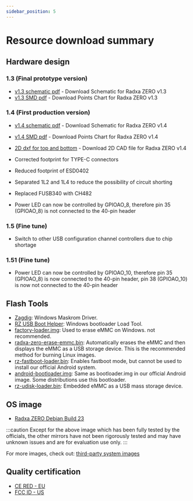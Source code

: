 ```yaml
---
sidebar_position: 5
---
```


# Resource download summary

## Hardware design

### 1.3 (Final prototype version)

- [v1.3 schematic pdf](https://dl.radxa.com/zero/docs/hw/RADAX_ZERO_V13_SCH_20210309.pdf) - Download Schematic for Radxa ZERO v1.3
- [v1.3 SMD pdf](https://dl.radxa.com/zero/docs/hw/RADAX_ZERO_V13_SMD_20210309.pdf) - Download Points Chart for Radxa ZERO v1.3

### 1.4 (First production version)

- [v1.4 schematic pdf](https://dl.radxa.com/zero/docs/hw/radxa_zero_v1400_schematic.pdf) - Download Schematic for Radxa ZERO v1.4
- [v1.4 SMD pdf](https://dl.radxa.com/zero/docs/hw/radxa_zero_v1400_smd.pdf) - Download Points Chart for Radxa ZERO v1.4
- [2D dxf for top and bottom](https://dl.radxa.com/zero/docs/hw/radxa_zero_v1400_2d.zip) - Download 2D CAD file for Radxa ZERO v1.4

- Corrected footprint for TYPE-C connectors
- Reduced footprint of ESD0402
- Separated 1L2 and 1L4 to reduce the possibility of circuit shorting
- Replaced FUSB340 with CH482
- Power LED can now be controlled by GPIOAO_8, therefore pin 35 (GPIOAO_8) is not connected to the 40-pin header

### 1.5 (Fine tune)

- Switch to other USB configuration channel controllers due to chip shortage

### 1.51 (Fine tune)

- Power LED can now be controlled by GPIOAO_10, therefore pin 35 (GPIOAO_8) is now connected to the 40-pin header, pin 38 (GPIOAO_10) is now not connected to the 40-pin header

## Flash Tools

- [Zagdig](https://zadig.akeo.ie/): Windows Maskrom Driver.
- [RZ USB Boot Helper](https://dl.radxa.com/zero/tools/windows/RZ_USB_Boot_Helper_V1.0.0.zip): Windows bootloader Load Tool.
- [factory-loader.img](https://dl.radxa.com/zero/images/loader/factory-loader.img): Used to erase eMMC on Windows. not recommended.
- [radxa-zero-erase-emmc.bin](https://dl.radxa.com/zero/images/loader/radxa-zero-erase-emmc.bin): Automatically erases the eMMC and then displays the eMMC as a USB storage device. This is the recommended method for burning Linux images.
- [rz-fastboot-loader.bin](https://dl.radxa.com/zero/images/loader/rz-fastboot-loader.bin): Enables fastboot mode, but cannot be used to install our official Android system.
- [android-bootloader.img](https://dl.radxa.com/zero/images/loader/android-bootloader.img): Same as bootloader.img in our official Android image. Some distributions use this bootloader.
- [rz-udisk-loader.bin](https://dl.radxa.com/zero/images/loader/rz-udisk-loader.bin): Embedded eMMC as a USB mass storage device.

## OS image

- [Radxa ZERO Debian Build 23](https://github.com/radxa-build/radxa-zero/releases/download/b23/radxa-zero_debian_bullseye_kde_b23.img.xz)

:::caution
Except for the above image which has been fully tested by the officials, the other mirrors have not been rigorously tested and may have unknown issues and are for evaluation use only.
:::

For more images, check out: [third-party system images](../other-os/3rd-images)

## Quality certification

- [CE RED - EU](https://dl.radxa.com/zero/docs/compliance/radxa_zero_ce_red_report.zip)
- [FCC ID - US](https://fccid.io/2A3PA-RADXA-ZERO)
